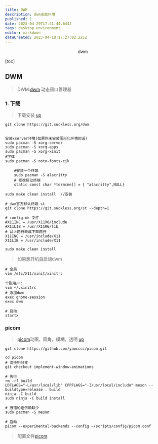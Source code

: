 ```yaml
---
title: DWM
description: dwm桌面环境
published: 1
date: 2023-04-29T17:41:44.644Z
tags: desktop environment
editor: markdown
dateCreated: 2023-04-18T17:27:02.225Z
---
```


<center>dwm</center>





[toc]



## DWM

> DWM:[dwm](https://dwm.suckless.org/) 动态窗口管理器



### 1. 下载

> 下载安装 [up](https://yaocc.cc/2022/07/10/dwm/)

```shell
git clone https://git.suckless.org/dwm


安装xserver环境(如果你未安装图形化环境的话)
sudo pacman -S xorg-server
sudo pacman -S xorg-apps
sudo pacman -S xorg-xinit
#字体
sudo pacman -S noto-fonts-cjk

    #安装一个终端
    sudo pacman -S alacritty
    # 修改启动终端 
    static const char *termcme[] = { "alacritty",NULL}

sudo make clean install  //安装

# dwm官方默认终端 st
git clone https://git.suckless.org/st --depth=1

# config.mk 文件
#X11INC = /usr/X11R6/include
#X11LIB = /usr/X11R6/lib
# 以上两行改成下面两行
X11INC = /usr/include/X11
X11LIB = /usr/include/X11

sudo make clean install
```

> 如果想开机自启动dwm

```shell
# 全局
vim /etc/X11/xinit/xinitrc 

个别用户： 
vim ~/.xinitrc
# 添加dwm
exec gnome-session
exec dwm   

# 启动
startx
```







### picom

> [picom](https://github.com/pijulius/picom)动画，圆角，模糊，透明  [up](https://yaocc.cc/2022/06/19/linux%E4%B8%9D%E6%BB%91%E7%9A%84%E5%8A%A8%E7%94%BB%E4%BD%93%E9%AA%8C%E2%80%94%E2%80%94picom/)

```shell
git clone https://github.com/yaocccc/picom.git

cd picom
# 切换到分支
git checkout implement-window-animations

# 执行
rm -rf build
LDFLAGS="-L/usr/local/lib" CPPFLAGS="-I/usr/local/include" meson --buildtype=release . build
ninja -C build
sudo ninja -C build install

# 报错的话依赖缺少
sudo pacman -S meson

# 启动
picom --experimental-backends --config ~/scripts/config/picom.conf
```

> 配置文件[picom](https://github.com/EdenQwQ/dots/blob/master/.config/picom.conf)







